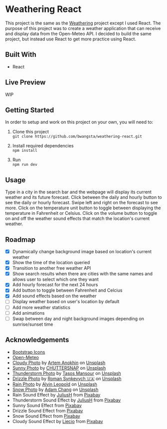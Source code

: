 # Weathering React
This project is the same as the [Weathering](https://github.com/bwangsta/weathering) project except I used React. The purpose of this project was to create a weather application that can receive and display data from the Open-Meteo API. I decided to build the same project, but instead use React to get more practice using React.

## Built With 
- React

## Live Preview
WIP

## Getting Started

In order to setup and work on this project on your own, you will need to:

1. Clone this project\
`git clone https://github.com/bwangsta/weathering-react.git`

2. Install required dependencies\
`npm install`

3. Run\
`npm run dev`

## Usage
Type in a city in the search bar and the webpage will display its current weather and its future forecast. Click between the daily and hourly button to see the daily or hourly forecast. Swipe left and right on the forecast to see more. Click on the temperature unit button to toggle between displaying the temperature in Fahrenheit or Celsius. Click on the volume button to toggle on and off the weather sound effects that match the location's current weather.

## Roadmap
- [x] Dynamically change background image based on location's current weather
- [x] Show the time of the location queried
- [x] Transition to another free weather API
- [x] Show search results when there are cities with the same names and allows user to select which one they want
- [x] Add hourly forecast for the next 24 hours
- [x] Add button to toggle between Fahrenheit and Celcius
- [x] Add sound effects based on the weather
- [ ] Display weather based on user's location by default
- [ ] Add more weather statistics
- [ ] Add animations
- [ ] Swap between day and night background images depending on sunrise/sunset time

## Acknowledgements
- [Bootstrap Icons](https://icons.getbootstrap.com/)
- [Open-Meteo](https://open-meteo.com/)
- [Cloudy Photo](https://unsplash.com/photos/V4qjYCac7y8?utm_source=unsplash&utm_medium=referral&utm_content=creditCopyText) by [Artem Anokhin](https://unsplash.com/@atronyx?utm_source=unsplash&utm_medium=referral&utm_content=creditCopyText) on [Unsplash](https://unsplash.com/)
- [Sunny Photo](https://unsplash.com/photos/TSgwbumanuE?utm_source=unsplash&utm_medium=referral&utm_content=creditCopyText) by [CHUTTERSNAP](https://unsplash.com/@chuttersnap?utm_source=unsplash&utm_medium=referral&utm_content=creditCopyText) on [Unsplash](https://unsplash.com/)
- [Thunderstorm Photo](https://unsplash.com/images/nature/thunderstorm?utm_source=unsplash&utm_medium=referral&utm_content=creditCopyText) by [Tasos Mansour](https://unsplash.com/@mantasos?utm_source=unsplash&utm_medium=referral&utm_content=creditCopyText) on [Unsplash](https://unsplash.com/)
- [Drizzle Photo](https://unsplash.com/photos/qPvBmSvmohs?utm_source=unsplash&utm_medium=referral&utm_content=creditCopyText) by [Roman Synkevych 🇺🇦](https://unsplash.com/@synkevych?utm_source=unsplash&utm_medium=referral&utm_content=creditCopyText) on [Unsplash](https://unsplash.com/)
- [Rain Photo](https://unsplash.com/photos/cWM1ZOSUzU4?utm_source=unsplash&utm_medium=referral&utm_content=creditCopyText) by [Alvin Leopold](https://unsplash.com/@anleo?utm_source=unsplash&utm_medium=referral&utm_content=creditCopyText) on [Unsplash](https://unsplash.com/)
- [Snow Photo](https://unsplash.com/photos/IWenq-4JHqo?utm_source=unsplash&utm_medium=referral&utm_content=creditCopyText) by [Adam Chang](https://unsplash.com/@sametomorrow?utm_source=unsplash&utm_medium=referral&utm_content=creditCopyText) on [Unsplash](https://unsplash.com/)
- Rain Sound Effect by [JuliusH](https://pixabay.com/users/juliush-3921568/?utm_source=link-attribution&utm_medium=referral&utm_campaign=music&utm_content=8186) from [Pixabay](https://pixabay.com/sound-effects//?utm_source=link-attribution&utm_medium=referral&utm_campaign=music&utm_content=8186)
- Thunderstorm Sound Effect by [JuliusH](https://pixabay.com/users/juliush-3921568/?utm_source=link-attribution&utm_medium=referral&utm_campaign=music&utm_content=7803) from [Pixabay](https://pixabay.com/sound-effects//?utm_source=link-attribution&utm_medium=referral&utm_campaign=music&utm_content=7803)
- Sunny Sound Effect from [Pixabay](https://pixabay.com/sound-effects/?utm_source=link-attribution&utm_medium=referral&utm_campaign=music&utm_content=6771)
- Drizzle Sound Effect from [Pixabay](https://pixabay.com/sound-effects/?utm_source=link-attribution&utm_medium=referral&utm_campaign=music&utm_content=6704)
- Snow Sound Effect from [Pixabay]("https://pixabay.com/?utm_source=link-attribution&amp;utm_medium=referral&amp;utm_campaign=music&amp;utm_content=6195")
- Cloudy Sound Effect by [Liecio](https://pixabay.com/users/liecio-3298866/?utm_source=link-attribution&amp;utm_medium=referral&amp;utm_campaign=music&amp;utm_content=109590) from [Pixabay](https://pixabay.com/sound-effects//?utm_source=link-attribution&amp;utm_medium=referral&amp;utm_campaign=music&amp;utm_content=109590)
